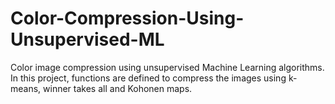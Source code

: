 # Color-Compression-Using-Unsupervised-ML

Color image compression using unsupervised Machine Learning algorithms. In this project, functions are defined to compress the images using k-means, winner takes all and Kohonen maps.
